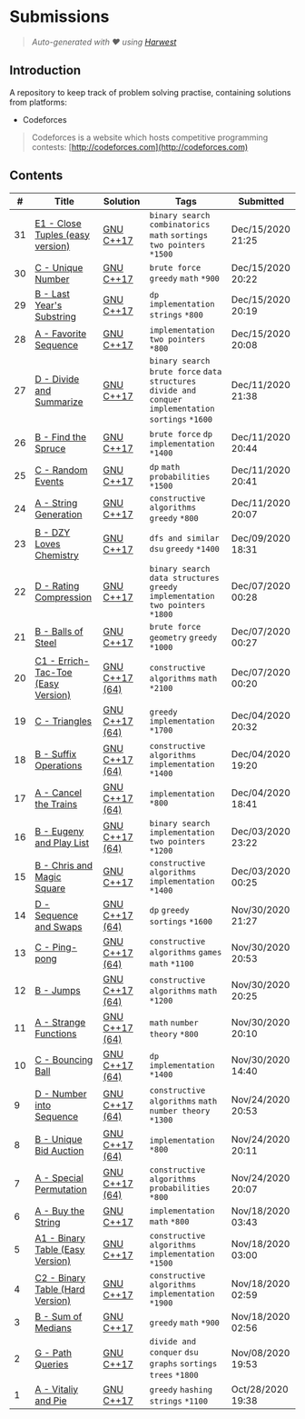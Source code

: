 Submissions
======================
> *Auto-generated with ❤ using [Harwest](https://github.com/nileshsah/harwest-tool)*

## Introduction

A repository to keep track of problem solving practise, containing solutions from platforms:
* Codeforces
> Codeforces is a website which hosts competitive programming contests: [http://codeforces.com](http://codeforces.com)

## Contents

| # | Title | Solution | Tags | Submitted |
|---| ----- | -------- | ---- | --------- |
31 | [E1 - Close Tuples (easy version)](https://codeforces.com/contest/1462/problem/E1) | [GNU C++17](./codeforces\1462\E1.cpp) | `binary search` `combinatorics` `math` `sortings` `two pointers` `*1500` | Dec/15/2020 21:25 | 
30 | [C - Unique Number](https://codeforces.com/contest/1462/problem/C) | [GNU C++17](./codeforces\1462\C.cpp) | `brute force` `greedy` `math` `*900` | Dec/15/2020 20:22 | 
29 | [B - Last Year's Substring](https://codeforces.com/contest/1462/problem/B) | [GNU C++17](./codeforces\1462\B.cpp) | `dp` `implementation` `strings` `*800` | Dec/15/2020 20:19 | 
28 | [A - Favorite Sequence](https://codeforces.com/contest/1462/problem/A) | [GNU C++17](./codeforces\1462\A.cpp) | `implementation` `two pointers` `*800` | Dec/15/2020 20:08 | 
27 | [D - Divide and Summarize](https://codeforces.com/contest/1461/problem/D) | [GNU C++17](./codeforces\1461\D.cpp) | `binary search` `brute force` `data structures` `divide and conquer` `implementation` `sortings` `*1600` | Dec/11/2020 21:38 | 
26 | [B - Find the Spruce](https://codeforces.com/contest/1461/problem/B) | [GNU C++17](./codeforces\1461\B.cpp) | `brute force` `dp` `implementation` `*1400` | Dec/11/2020 20:44 | 
25 | [C - Random Events](https://codeforces.com/contest/1461/problem/C) | [GNU C++17](./codeforces\1461\C.cpp) | `dp` `math` `probabilities` `*1500` | Dec/11/2020 20:41 | 
24 | [A - String Generation](https://codeforces.com/contest/1461/problem/A) | [GNU C++17](./codeforces\1461\A.cpp) | `constructive algorithms` `greedy` `*800` | Dec/11/2020 20:07 | 
23 | [B - DZY Loves Chemistry](https://codeforces.com/contest/445/problem/B) | [GNU C++17](./codeforces\445\B.cpp) | `dfs and similar` `dsu` `greedy` `*1400` | Dec/09/2020 18:31 | 
22 | [D - Rating Compression](https://codeforces.com/contest/1450/problem/D) | [GNU C++17](./codeforces\1450\D.cpp) | `binary search` `data structures` `greedy` `implementation` `two pointers` `*1800` | Dec/07/2020 00:28 | 
21 | [B - Balls of Steel](https://codeforces.com/contest/1450/problem/B) | [GNU C++17](./codeforces\1450\B.cpp) | `brute force` `geometry` `greedy` `*1000` | Dec/07/2020 00:27 | 
20 | [C1 - Errich-Tac-Toe (Easy Version)](https://codeforces.com/contest/1450/problem/C1) | [GNU C++17 (64)](./codeforces\1450\C1.cpp) | `constructive algorithms` `math` `*2100` | Dec/07/2020 00:20 | 
19 | [C - Triangles](https://codeforces.com/contest/1453/problem/C) | [GNU C++17 (64)](./codeforces\1453\C.cpp) | `greedy` `implementation` `*1700` | Dec/04/2020 20:32 | 
18 | [B - Suffix Operations](https://codeforces.com/contest/1453/problem/B) | [GNU C++17 (64)](./codeforces\1453\B.cpp) | `constructive algorithms` `implementation` `*1400` | Dec/04/2020 19:20 | 
17 | [A - Cancel the Trains](https://codeforces.com/contest/1453/problem/A) | [GNU C++17 (64)](./codeforces\1453\A.cpp) | `implementation` `*800` | Dec/04/2020 18:41 | 
16 | [B - Eugeny and Play List](https://codeforces.com/contest/302/problem/B) | [GNU C++17 (64)](./codeforces\302\B.cpp) | `binary search` `implementation` `two pointers` `*1200` | Dec/03/2020 23:22 | 
15 | [B - Chris and Magic Square](https://codeforces.com/contest/711/problem/B) | [GNU C++17](./codeforces\711\B.cpp) | `constructive algorithms` `implementation` `*1400` | Dec/03/2020 00:25 | 
14 | [D - Sequence and Swaps](https://codeforces.com/contest/1455/problem/D) | [GNU C++17 (64)](./codeforces\1455\D.cpp) | `dp` `greedy` `sortings` `*1600` | Nov/30/2020 21:27 | 
13 | [C - Ping-pong](https://codeforces.com/contest/1455/problem/C) | [GNU C++17 (64)](./codeforces\1455\C.cpp) | `constructive algorithms` `games` `math` `*1100` | Nov/30/2020 20:53 | 
12 | [B - Jumps](https://codeforces.com/contest/1455/problem/B) | [GNU C++17 (64)](./codeforces\1455\B.cpp) | `constructive algorithms` `math` `*1200` | Nov/30/2020 20:25 | 
11 | [A - Strange Functions](https://codeforces.com/contest/1455/problem/A) | [GNU C++17 (64)](./codeforces\1455\A.cpp) | `math` `number theory` `*800` | Nov/30/2020 20:10 | 
10 | [C - Bouncing Ball](https://codeforces.com/contest/1457/problem/C) | [GNU C++17 (64)](./codeforces\1457\C.cpp) | `dp` `implementation` `*1400` | Nov/30/2020 14:40 | 
9 | [D - Number into Sequence](https://codeforces.com/contest/1454/problem/D) | [GNU C++17 (64)](./codeforces\1454\D.cpp) | `constructive algorithms` `math` `number theory` `*1300` | Nov/24/2020 20:53 | 
8 | [B - Unique Bid Auction](https://codeforces.com/contest/1454/problem/B) | [GNU C++17 (64)](./codeforces\1454\B.cpp) | `implementation` `*800` | Nov/24/2020 20:11 | 
7 | [A - Special Permutation](https://codeforces.com/contest/1454/problem/A) | [GNU C++17 (64)](./codeforces\1454\A.cpp) | `constructive algorithms` `probabilities` `*800` | Nov/24/2020 20:07 | 
6 | [A - Buy the String](https://codeforces.com/contest/1440/problem/A) | [GNU C++17](./codeforces\1440\A.cpp) | `implementation` `math` `*800` | Nov/18/2020 03:43 | 
5 | [A1 - Binary Table (Easy Version)](https://codeforces.com/contest/1439/problem/A1) | [GNU C++17](./codeforces\1439\A1.cpp) | `constructive algorithms` `implementation` `*1500` | Nov/18/2020 03:00 | 
4 | [C2 - Binary Table (Hard Version)](https://codeforces.com/contest/1440/problem/C2) | [GNU C++17](./codeforces\1440\C2.cpp) | `constructive algorithms` `implementation` `*1900` | Nov/18/2020 02:59 | 
3 | [B - Sum of Medians](https://codeforces.com/contest/1440/problem/B) | [GNU C++17](./codeforces\1440\B.cpp) | `greedy` `math` `*900` | Nov/18/2020 02:56 | 
2 | [G - Path Queries](https://codeforces.com/contest/1213/problem/G) | [GNU C++17](./codeforces\1213\G.cpp) | `divide and conquer` `dsu` `graphs` `sortings` `trees` `*1800` | Nov/08/2020 19:53 | 
1 | [A - Vitaliy and Pie](https://codeforces.com/contest/525/problem/A) | [GNU C++17](./codeforces\525\A.cpp) | `greedy` `hashing` `strings` `*1100` | Oct/28/2020 19:38 | 